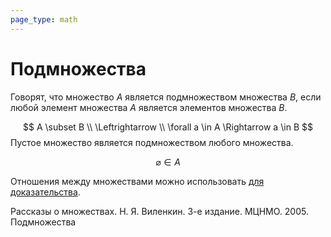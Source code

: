 ```yaml
---
page_type: math
---
```

# Подмножества

Говорят, что множество $A$ является подмножеством множества $B$, если любой элемент множества $A$ является элементов множества $B$.

$$
A \subset B \\
\Leftrightarrow \\
\forall a \in A \Rightarrow a \in B
$$
Пустое множество является подмножеством любого множества.

$$
\varnothing \in A
$$

Отношения между множествами можно использовать [для доказательства](20221101235817.md).

Рассказы о множествах. Н. Я. Виленкин. 3-е издание. МЦНМО. 2005. Подмножества